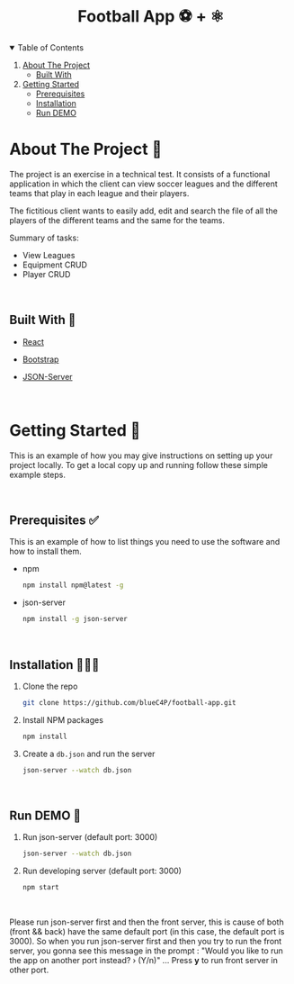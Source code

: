 <h1 align="center" href="https://github.com/blueC4P/football-app">Football App ⚽ + ⚛️</h1>

<details open="open">
  <summary>Table of Contents</summary>
  <ol>
    <li>
      <a href="#about-the-project">About The Project</a>
      <ul>
        <li><a href="#built-with">Built With</a></li>
      </ul>
    </li>
    <li>
      <a href="#getting-started">Getting Started</a>
      <ul>
        <li><a href="#prerequisites">Prerequisites</a></li>
        <li><a href="#installation">Installation</a></li>
        <li><a href="#run-demo">Run DEMO</a></li>
      </ul>
    </li>
  </ol>
</details>

<!-- ABOUT THE PROJECT -->

# About The Project 📣

The project is an exercise in a technical test. It consists of a functional application in which the client can view soccer leagues and the different teams that play in each league and their players.

The fictitious client wants to easily add, edit and search the file of all the players of the different teams and the same for the teams.

Summary of tasks:

- View Leagues
- Equipment CRUD
- Player CRUD

<br>

## Built With 🤖

- [React](https://reactjs.org/)

- [Bootstrap](https://getbootstrap.com)

- [JSON-Server](https://github.com/typicode/json-server#json-server--)

<br>

<!-- GETTING STARTED -->

# Getting Started 🏁

This is an example of how you may give instructions on setting up your project locally.
To get a local copy up and running follow these simple example steps.

<br>

## Prerequisites ✅


This is an example of how to list things you need to use the software and how to install them.

- npm

  ```sh
  npm install npm@latest -g
  ```

- json-server

  ```sh
  npm install -g json-server
  ```

  <br>

## Installation 👨🏼‍💻

1. Clone the repo

   ```sh
   git clone https://github.com/blueC4P/football-app.git
   ```

2. Install NPM packages

   ```sh
   npm install
   ```

3. Create a  `db.json` and run the server

   ```sh
   json-server --watch db.json
   ```

   <br>

## Run DEMO 🚀

1. Run json-server (default port: 3000)

   ```sh
   json-server --watch db.json
   ```
2. Run developing server (default port: 3000)

   ```sh
   npm start
   ```
   <br>

Please run json-server first and then the front server, this is cause of both (front && back) have the same default port (in this case, the default port is 3000). So when you run json-server first and then you try to run the front server, you gonna see this message in the prompt : "Would you like to run the app on another port instead? › (Y/n)" ... Press <b>y</b> to run front server in other port.